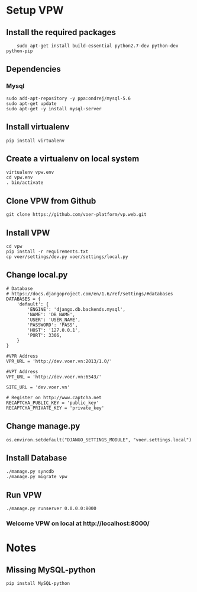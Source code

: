 # Setup VPW

## Install the required packages
        sudo apt-get install build-essential python2.7-dev python-dev python-pip
        
## Dependencies
### Mysql
	sudo add-apt-repository -y ppa:ondrej/mysql-5.6
	sudo apt-get update
	sudo apt-get -y install mysql-server
	
## Install virtualenv
	pip install virtualenv
## Create a virtualenv on local system
	virtualenv vpw.env
	cd vpw.env
	. bin/activate
## Clone VPW from Github
	git clone https://github.com/voer-platform/vp.web.git
## Install VPW
	cd vpw
	pip install -r requirements.txt
	cp voer/settings/dev.py voer/settings/local.py
## Change local.py
	# Database
	# https://docs.djangoproject.com/en/1.6/ref/settings/#databases
	DATABASES = {
	    'default': {
	        'ENGINE': 'django.db.backends.mysql',
	        'NAME': 'DB_NAME',
	        'USER': 'USER_NAME',
	        'PASSWORD': 'PASS',
	        'HOST': '127.0.0.1',
	        'PORT': 3306,
	    }
	}

	#VPR Address
	VPR_URL = 'http://dev.voer.vn:2013/1.0/'

	#VPT Address
	VPT_URL = 'http://dev.voer.vn:6543/'

	SITE_URL = 'dev.voer.vn'

	# Register on http://www.captcha.net
	RECAPTCHA_PUBLIC_KEY = 'public_key'
	RECAPTCHA_PRIVATE_KEY = 'private_key'
## Change manage.py
	os.environ.setdefault("DJANGO_SETTINGS_MODULE", "voer.settings.local")
## Install Database
	./manage.py syncdb
	./manage.py migrate vpw	
## Run VPW
	./manage.py runserver 0.0.0.0:8000
	
### Welcome VPW on local at http://localhost:8000/
	
# Notes
## Missing MySQL-python
	pip install MySQL-python
